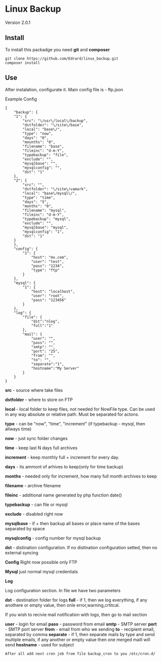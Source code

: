 # Linux Backup
 
Version 2.0.1

## Install

To install this packadge you need **git** and **composer**

```
git clone https://github.com/Edrard/linux_backup.git
composer install 
```

## Use

After instalation, configurate it. Main config file is - ftp.json

Example Config

```
{
    "backup": {
    "1": {
        "src": "\/usr\/local\/backup",
        "dstfolder": "\/site\/base",
        "local": "base\/",
        "type": "now",
        "days": "0",
        "mounths": "0",
        "filename": "base",
        "fileinc": "d-m-Y",
        "typebackup": "file",
        "exclude": "",
        "mysqlbase": "",
        "mysqlconfig": "",
        "dst": "1"
    },
    "2": {
        "src": "",
        "dstfolder": "\/site\/vamark",
        "local": "base\/mysql\/",
        "type": "time",
        "days": "5",
        "months": "0",
        "filename": "mysql",
        "fileinc": "d-m-Y",
        "typebackup": "mysql",
        "exclude": "",
        "mysqlbase": "mysql",
        "mysqlconfig": "1",
        "dst": "1"
    }
    },
    "config": {
        "1": {
            "host": "mx.com",
            "user": "test",
            "pass": "1234",
            "type": "ftp"
        }
    },
    "mysql": {
        "1": {
            "host": "localhost",
            "user": "root",
            "pass": "123456"
        }
    },
    "log": {
        "file": {
            "dst":"nlog",
            "full":"1"
        },
        "mail": {
            "user": "",
            "pass": "",
            "smtp": "",
            "port": "25",
            "from": "",
            "to": "",
            "separate":"1",
            "hostname":"My Server" 
        }
    }
}
```    

**src** - source where take files

**dstfolder** - where to store on FTP

**local** - local folder to keep files, not needed for NowFile type. Can be used in any way absolute or relative path. Must be separated for actons.

**type** - can be "now", "time", "increment"
    (if typebackup - mysql, then allways time)
    
**now** - just sync folder changes

**time** - keep last N days full archives

**increment** - keep monthly full + increment for every day.
    
**days** - its ammont of arhives to keep(only for time backup)

**months** - needed only for increment, how many full month archives to keep
    
**filename** - archive filename

**fileinc** - additional name generated by php function date()

**typebackup** - can file or mysql
    
**exclude** - disabled right now
    
**mysqlbase** - if + then backup all bases or place name of the bases separated by space

**mysqlconfig** - config number for mysql backup

**dst** - distination configuration. If no distination configuration setted, then no external syncing
    
**Config**
Right now possible only FTP

**Mysql**
just normal mysql credentials
   
**Log**

Log configuration section. In file we have two parameters

**dst** - destination folder for logs
**full** - if 1, then we log everything, if any anothere or empty value, then onle error,warning,crtitcal.

If you wish to recivie mail notification with logs, then go to mail section

**user** - login for email
**pass** - password from email
**smtp** - SMTP server
**port** - SMTP port server
**from** - email from who we sending
**to** - recipient email, separated by comma
**separate** - if 1, then separate mails by type and send multiple emails, if any another or empty value then one merged maill will send
**hostname** - used for subject
        
```
After all add next cron job from file backup_cron to you /etc/cron.d/
```